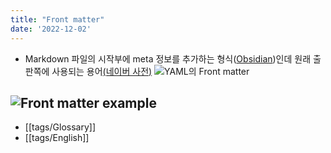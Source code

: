 ```yaml
---
title: "Front matter"
date: '2022-12-02'
---
```

- Markdown 파일의 시작부에 meta 정보를 추가하는 형식([Obsidian](https://help.obsidian.md/Advanced+topics/YAML+front+matter))인데 원래 출판쪽에 사용되는 용어[(네이버 사전)](https://en.dict.naver.com/#/entry/enko/ccfb9bc13aa34fcbab180d292037d8ed)
![YAML의 Front matter](https://odetocode.com/images3/frontmatter/frontmatter.jpg)

![Front matter example](https://selah-press.com/wp-content/uploads/2016/04/front-matter-775x450.png)
---
- [[tags/Glossary]]
- [[tags/English]]